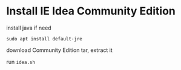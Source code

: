 # Install IE Idea Community Edition

install java if need 

`sudo apt install default-jre`

download Community Edition tar, extract it

run `idea.sh`
